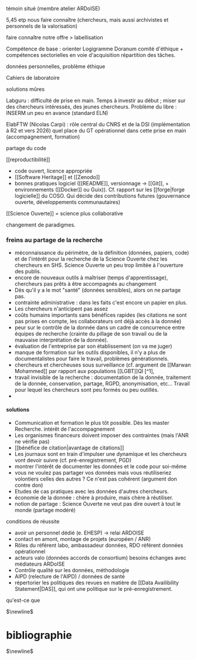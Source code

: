 témoin situé (membre atelier ARDoISE)




5,45 etp 
nous faire connaître (chercheurs, mais aussi archivistes et personnels de la valorisation)

faire connaître notre offre > labellisation 

Compétence de base : orienter Logigramme Doranum comité d'éthique + compétences sectorielles en voie d'acquisition répartition des tâches. 


données personnelles, problème éthique 

Cahiers de laboratoire

solutions mûres 

Labguru : difficulté de prise en main. Temps à investir au début ; miser sur des chercheurs intéressés, des jeunes chercheurs. Problème du libre : INSERM un peu en avance (standard ELN)

ElabFTW (Nicolas Carpi) : rôle central du CNRS et de la DSI (implémentation à R2 et vers 2026) quel place du GT opérationnel dans cette prise en main (accompagnement, formation)

partage du code

[[reproductibilité]]

- code ouvert, licence appropriée
- [[Software Heritage]] et [[Zenodo]]
- bonnes pratiques logiciel ([[README]], versionnage -> [[Git]], + environnements ([[Docker]] ou Guix)). Cf. rapport sur les [[forge|forge logicielle]] du COSO. 
Qui décide des contributions futures (gouvernance ouverte, développements communautaires)

[[Science Ouverte]] = science plus collaborative

changement de paradigmes.


### freins au partage de la recherche

- méconnaissance du périmètre, de la définition (données, papiers, code) et de l'intérêt pour la recherche de la Science Ouverte chez les chercheurs en SHS. Science Ouverte un peu trop limitée à l'ouverture des publis.
- encore de nouveaux outils à maîtriser (temps d'apprentissage), chercheurs pas prêts à être accompagnés au changement
- Dès qu'il y a le mot "santé" (données sensibles), alors on ne partage pas. 
- contrainte administrative : dans les faits c'est encore un papier en plus.
- Les chercheurs n'anticipent pas assez
- coûts humains importants sans bénéfices rapides (les citations ne sont pas prises en compte, les collaborateurs ont déjà accès à la donnée)
- peur sur le contrôle de la donnée dans un cadre de concurrence entre équipes de recherche (crainte du pillage de son travail ou de la mauvaise interprétation de la donnée). 
- évaluation de l'entreprise par son établissement (on va me juger)
- manque de formation sur les outils disponibles, il n'y a plus de documentalistes pour faire le travail, problèmes générationnels. 
- chercheurs et chercheuses sous surveillance (cf. argument de [[Marwan Mohammed]] par rapport aux populations [[LGBT]]QI [^1], 
- travail invisible de la recherche : documentation de la donnée, traitement de la donnée, conservation, partage, RGPD, anonymisation, etc... Travail pour lequel les chercheurs sont peu formés ou peu outillés. 
- 

#### solutions

- Communication et formation le plus tôt possible. Dès les master Recherche. intérêt de l'accompagnement
- Les organismes financeurs doivent imposer des contraintes (mais l'ANR ne vérifie pas)
- [[bénéfice de citation|avantage de citations]]
- Les journaux sont en train d'impulser une dynamique et les chercheurs vont devoir suivre (cf. pré-enregistrement, PGD)
- montrer l'intérêt de documenter les données et le code pour soi-même
- vous ne voulez pas partager vos données mais vous réutiliseriez volontiers celles des autres ? Ce n'est pas cohérent (argument don contre don)
- Etudes de cas pratiques avec les données d'autres chercheurs. 
- économie de la donnée : chère à produire, mais chère à réutiliser. 
- notion de partage : Science Ouverte ne veut pas dire ouvert à tout le monde (partage modéré)


conditions de réussite 
- avoir un personnel dédié (e. EHESP) -> relai ARDOISE
- contact en amont, montage de projets (européen / ANR)
- Rôles du référent labo, ambassadeur données, RDO référent données opérationnel 
- acteurs valo (données accords de consortium) besoins échanges avec médiateurs ARDoISE
- Contrôle qualité sur les données, méthodologie
- AIPD (relecture de l'AIPD)  / données de santé
- répertorier les politiques des revues en matière de [[Data Availibility Statement|DAS]], qui ont une politique sur le pré-enregistrement. 

qu'est-ce que 


$\newline$
# bibliographie
$\newline$






